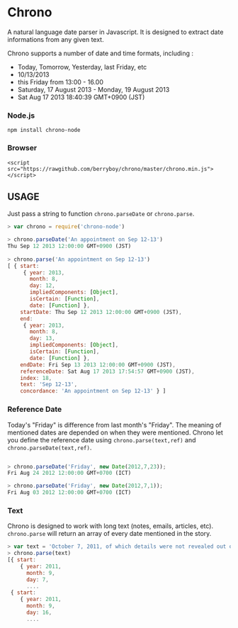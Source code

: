Chrono
======

A natural language date parser in Javascript. It is designed to extract date informations from any given text. 

Chrono supports a number of date and time formats, including :

* Today, Tomorrow, Yesterday, last Friday, etc
* 10/13/2013
* this Friday from 13:00 - 16.00
* Saturday, 17 August 2013 - Monday, 19 August 2013
* Sat Aug 17 2013 18:40:39 GMT+0900 (JST)

### Node.js 

    npm install chrono-node

### Browser

    <script src="https://rawgithub.com/berryboy/chrono/master/chrono.min.js"></script>

## USAGE

Just pass a string to function `chrono.parseDate` or `chrono.parse`. 

```javascript
> var chrono = require('chrono-node')

> chrono.parseDate('An appointment on Sep 12-13') 
Thu Sep 12 2013 12:00:00 GMT+0900 (JST)
    
> chrono.parse('An appointment on Sep 12-13')    
[ { start: 
     { year: 2013,
       month: 8,
       day: 12,
       impliedComponents: [Object],
       isCertain: [Function],
       date: [Function] },
    startDate: Thu Sep 12 2013 12:00:00 GMT+0900 (JST),
    end: 
     { year: 2013,
       month: 8,
       day: 13,
       impliedComponents: [Object],
       isCertain: [Function],
       date: [Function] },
    endDate: Fri Sep 13 2013 12:00:00 GMT+0900 (JST),
    referenceDate: Sat Aug 17 2013 17:54:57 GMT+0900 (JST),
    index: 18,
    text: 'Sep 12-13',
    concordance: 'An appointment on Sep 12-13' } ]
```

### Reference Date

Today's "Friday" is difference from last month's "Friday". 
The meaning of mentioned dates are depended on when they were mentioned. 
Chrono let you define the reference date using `chrono.parse(text,ref)` and `chrono.parseDate(text,ref)`.    

```javascript

> chrono.parseDate('Friday', new Date(2012,7,23)); 
Fri Aug 24 2012 12:00:00 GMT+0700 (ICT)

> chrono.parseDate('Friday', new Date(2012,7,1)); 
Fri Aug 03 2012 12:00:00 GMT+0700 (ICT)
```

### Text 

Chrono is designed to work with long text (notes, emails, articles, etc). 
`chrono.parse` will return an array of every date mentioned in the story.

```javascript
> var text = 'October 7, 2011, of which details were not revealed out of respect to Jobs\'s family.[239] Apple announced on the same day that they had no plans for a public service, but were encouraging "well-wishers" to send their remembrance messages to an email address created to receive such messages.[240] Sunday, October 16, 2011'
> chrono.parse(text)
[{ start: 
    { year: 2011,
      month: 9,
      day: 7,
      ....
 { start: 
    { year: 2011,
      month: 9,
      day: 16,
      ....
```



